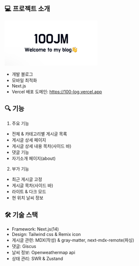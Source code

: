 💻 프로젝트 소개
---
<img src="/public/images/openGraph_image.jpg" width="60%" />

- 개발 블로그
- 모바일 최적화
- Next.js
- Vercel 배포 도메인: https://100-log.vercel.app

🔍 기능
---
1. 주요 기능
- 전체 & 카테고리별 게시글 목록
- 게시글 상세 페이지
- 게시글 상세 내용 목차(사이드 바)
- 댓글 기능
- 자기소개 페이지(about)   

2. 부가 기능
- 최근 게시글 고정
- 게시글 목차(사이드 바)
- 라이트 & 다크 모드
- 현 위치 날씨 정보

🛠️ 기술 스택
---
- Framework: Next.js(14)
- Design: Tailwind css & Remix icon
- 게시글 관련: MDX(작성) & gray-matter, next-mdx-remote(파싱)
- 댓글: Giscus
- 날씨 정보: Openweathermap api
- 상태 관리: SWR & Zustand
